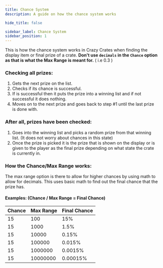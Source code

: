 ```yaml
---
title: Chance System
description: A guide on how the chance system works

hide_title: false

sidebar_label: Chance System
sidebar_position: 1
---
```

This is how the chance system works in Crazy Crates when finding the display item or final prize of a crate.
**Don't use `decimals` in the `Chance` option as that is what the Max Range is meant for.** ( i.e 0.3 )

### Checking all prizes:
1. Gets the next prize on the list.
2. Checks if its chance is successful.
3. If is successful then it puts the prize into a winning list and if not successful it does nothing.
4. Moves on to the next prize and goes back to step #1 until the last prize is done with.

### After all, prizes have been checked:
1. Goes into the winning list and picks a random prize from that winning list. (It does not worry about chances in this state)
2. Once the prize is picked it is the prize that is shown on the display or is given to the player as the final prize depending on what state the crate is currently in.

### How the Chance/Max Range works:
The max range option is there to allow for higher chances by using math to allow for decimals. This uses basic math to find out the final chance that the prize has.

#### Examples: (Chance / Max Range = Final Chance)
| Chance | Max Range | Final Chance |
|--------|-----------|--------------|
| 15     | 100       | 15%          |
| 15     | 1000      | 1.5%         |
| 15     | 10000     | 0.15%        |
| 15     | 100000    | 0.015%       |
| 15     | 1000000   | 0.0015%      |
| 15     | 10000000  | 0.00015%     |